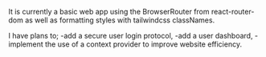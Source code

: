 It is currently a basic web app using the BrowserRouter from react-router-dom as well as formatting styles with tailwindcss classNames.

I have plans to;
    -add a secure user login protocol,
    -add a user dashboard,
    -implement the use of a context provider to improve website efficiency.

